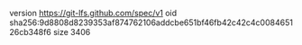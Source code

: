version https://git-lfs.github.com/spec/v1
oid sha256:9d8808d8239353af874762106addcbe651bf46fb42c42c4c008465126cb348f6
size 3406
